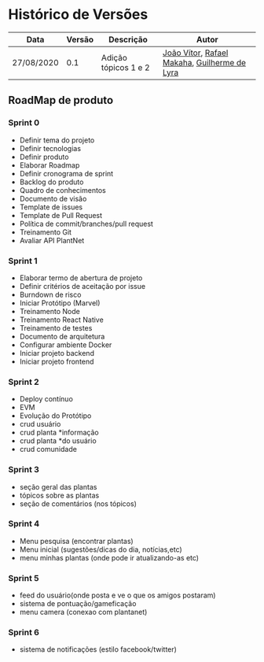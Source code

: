 # Histórico de Versões

|Data           |Versão     |Descrição          |Autor                   |
| ----------------------------| --------------------------- | ------------------------------------  | ----------------------|
|27/08/2020|0.1| Adição tópicos 1 e 2 |[João Vítor](http://github.com/joaovitorml), [Rafael Makaha](http://github.com/rafaelmakaha), [Guilherme de Lyra](http://github.com/guilhermedlyra) |

## RoadMap de produto

### Sprint 0

* Definir tema do projeto
* Definir tecnologias
* Definir produto
* Elaborar Roadmap
* Definir cronograma de sprint
* Backlog do produto
* Quadro de conhecimentos
* Documento de visão
* Template de issues
* Template de Pull Request
* Política de commit/branches/pull request
* Treinamento Git
* Avaliar API PlantNet
  
### Sprint 1

* Elaborar termo de abertura de projeto
* Definir critérios de aceitação por issue
* Burndown de risco
* Iniciar Protótipo (Marvel)
* Treinamento Node
* Treinamento React Native
* Treinamento de testes
* Documento de arquitetura
* Configurar ambiente Docker
* Iniciar projeto backend
* Iniciar projeto frontend
  
### Sprint 2

* Deploy contínuo
* EVM
* Evolução do Protótipo
* crud usuário
* crud planta *informação
* crud planta *do usuário
* crud comunidade
  
### Sprint 3

* seção geral das plantas
* tópicos sobre as plantas
* seção de comentários (nos tópicos)
  
### Sprint 4

* Menu pesquisa (encontrar plantas)
* Menu inicial (sugestões/dicas do dia, notícias,etc)
* menu minhas plantas (onde pode ir atualizando-as etc)

### Sprint 5

* feed do usuário(onde posta e ve o que os amigos postaram)
* sistema de pontuação/gameficação
* menu camera (conexao com plantanet)

### Sprint 6

* sistema de notificações (estilo facebook/twitter)